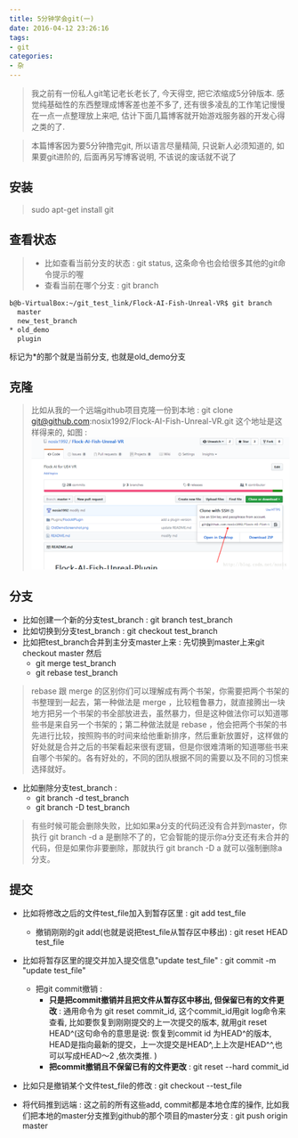 ```yaml
---
title: 5分钟学会git(一)
date: 2016-04-12 23:26:16
tags: 
- git
categories:
- 杂
---
```


>我之前有一份私人git笔记老长老长了, 今天得空, 把它浓缩成5分钟版本.
感觉纯基础性的东西整理成博客差也差不多了, 还有很多凌乱的工作笔记慢慢在一点一点整理放上来吧, 
估计下面几篇博客就开始游戏服务器的开发心得之类的了.

> 本篇博客因为要5分钟撸完git, 所以语言尽量精简, 只说新人必须知道的, 如果要git进阶的, 后面再另写博客说明, 不该说的废话就不说了

## **安装**
> sudo apt-get install git


## **查看状态**

> - 比如查看当前分支的状态 : git status, 这条命令也会给很多其他的git命令提示的喔
> - 查看当前在哪个分支 : git branch
```
b@b-VirtualBox:~/git_test_link/Flock-AI-Fish-Unreal-VR$ git branch
  master
  new_test_branch
* old_demo
  plugin
```
标记为*的那个就是当前分支, 也就是old_demo分支

<!-- more -->

## **克隆**
> 比如从我的一个远端github项目克隆一份到本地 : git clone git@github.com:nosix1992/Flock-AI-Fish-Unreal-VR.git
> 这个地址是这样得来的, 如图 : 
> ![克隆地址图](/img/git1.png)

## **分支**

- 比如创建一个新的分支test_branch : git branch test_branch
- 比如切换到分支test_branch : git checkout test_branch
- 比如把test_branch合并到主分支master上来 : 先切换到master上来git checkout  master 然后
	- git merge test_branch
	- git rebase test_branch
> rebase 跟 merge 的区别你们可以理解成有两个书架，你需要把两个书架的书整理到一起去，第一种做法是 merge ，比较粗鲁暴力，就直接腾出一块地方把另一个书架的书全部放进去，虽然暴力，但是这种做法你可以知道哪些书是来自另一个书架的；第二种做法就是 rebase ，他会把两个书架的书先进行比较，按照购书的时间来给他重新排序，然后重新放置好，这样做的好处就是合并之后的书架看起来很有逻辑，但是你很难清晰的知道哪些书来自哪个书架的。各有好处的，不同的团队根据不同的需要以及不同的习惯来选择就好。 

- 比如删除分支test_branch : 
	- git branch -d test_branch
	- git branch -D test_branch
> 有些时候可能会删除失败，比如如果a分支的代码还没有合并到master，你执行 git branch -d a 是删除不了的，它会智能的提示你a分支还有未合并的代码，但是如果你非要删除，那就执行 git branch -D a 就可以强制删除a分支。

## **提交**

- 比如将修改之后的文件test_file加入到暂存区里 : git add test_file
	- 撤销刚刚的git add(也就是说把test_file从暂存区中移出) : git reset HEAD test_file
- 比如将暂存区里的提交并加入提交信息"update test_file" : git commit -m "update test_file"
	- 把git commit撤销 : 
		-  **只是把commit撤销并且把文件从暂存区中移出, 但保留已有的文件更改** : 通用命令为 git reset commit_id, 这个commit_id用git log命令来查看, 比如要恢复到刚刚提交的上一次提交的版本, 就用git reset HEAD^(这句命令的意思是说: 恢复到commit id 为HEAD^的版本, HEAD是指向最新的提交，上一次提交是HEAD^,上上次是HEAD^^,也可以写成HEAD～2 ,依次类推. )
		- **把commit撤销且不保留已有的文件更改** :   git reset --hard commit_id
- 比如只是撤销某个文件test_file的修改 : git checkout --test_file

- 将代码推到远端 : 这之前的所有这些add, commit都是本地仓库的操作,  比如我们把本地的master分支推到github的那个项目的master分支 : git push origin master

